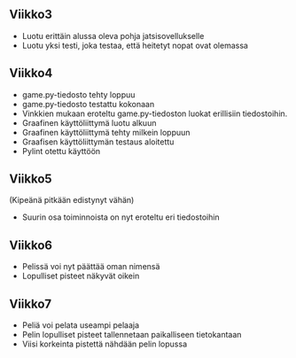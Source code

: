 ## Viikko3 

- Luotu erittäin alussa oleva pohja jatsisovellukselle
- Luotu yksi testi, joka testaa, että heitetyt nopat ovat olemassa 

## Viikko4

- game.py-tiedosto tehty loppuu
- game.py-tiedosto testattu kokonaan
- Vinkkien mukaan eroteltu game.py-tiedoston luokat erillisiin tiedostoihin. 
- Graafinen käyttöliittymä luotu alkuun
- Graafinen käyttöliittymä tehty milkein loppuun
- Graafisen käyttöliittymän testaus aloitettu 
- Pylint otettu käyttöön

## Viikko5
(Kipeänä pitkään edistynyt vähän)

- Suurin osa toiminnoista on nyt eroteltu eri tiedostoihin

## Viikko6

- Pelissä voi nyt päättää oman nimensä
- Lopulliset pisteet näkyvät oikein

## Viikko7

- Peliä voi pelata useampi pelaaja
- Pelin lopulliset pisteet tallennetaan paikalliseen tietokantaan
- Viisi korkeinta pistettä nähdään pelin lopussa
